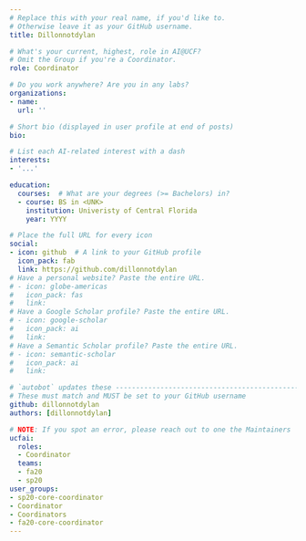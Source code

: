 ```yaml
---
# Replace this with your real name, if you'd like to.
# Otherwise leave it as your GitHub username.
title: Dillonnotdylan

# What's your current, highest, role in AI@UCF?
# Omit the Group if you're a Coordinator.
role: Coordinator

# Do you work anywhere? Are you in any labs?
organizations:
- name:
  url: ''

# Short bio (displayed in user profile at end of posts)
bio:

# List each AI-related interest with a dash
interests:
- '...'

education:
  courses:  # What are your degrees (>= Bachelors) in?
  - course: BS in <UNK>
    institution: Univeristy of Central Florida
    year: YYYY

# Place the full URL for every icon
social:
- icon: github  # A link to your GitHub profile
  icon_pack: fab
  link: https://github.com/dillonnotdylan
# Have a personal website? Paste the entire URL.
# - icon: globe-americas
#   icon_pack: fas
#   link: 
# Have a Google Scholar profile? Paste the entire URL.
# - icon: google-scholar
#   icon_pack: ai
#   link: 
# Have a Semantic Scholar profile? Paste the entire URL.
# - icon: semantic-scholar
#   icon_pack: ai
#   link: 

# `autobot` updates these ----------------------------------------------------
# These must match and MUST be set to your GitHub username
github: dillonnotdylan
authors: [dillonnotdylan]

# NOTE: If you spot an error, please reach out to one the Maintainers
ucfai:
  roles:
  - Coordinator
  teams:
  - fa20
  - sp20
user_groups:
- sp20-core-coordinator
- Coordinator
- Coordinators
- fa20-core-coordinator
---
```

